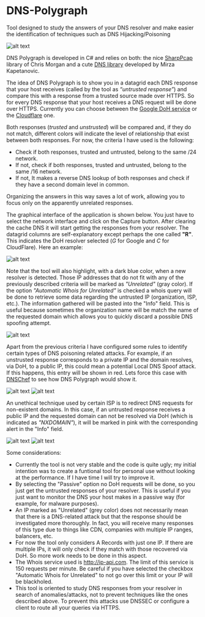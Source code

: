 # DNS-Polygraph
Tool designed to study the answers of your DNS resolver and make easier the identification of techniques such as DNS Hijacking/Poisoning

![alt text](https://3.bp.blogspot.com/-Ja1ChvCeslE/XCOir4leM6I/AAAAAAAAN0Y/iyCfnmaXHWI22EOtZSQZxgx0s1XQVn-ggCLcBGAs/s1600/DNS%2BPolygraph.gif "DNs Polygraph How-to gif")

DNS Polygraph is developed in C# and relies on both: the nice [SharpPcap](https://github.com/chmorgan/sharppcap) library of Chris Morgan and a cute [DNS library](https://github.com/kapetan/dns) developed by Mirza Kapetanovic.

The idea of DNS Polygraph is to show you in a datagrid each DNS response that your host receives (called by the tool as *“untrusted response”*) and compare this with a response from a trusted source made over HTTPS. So for every DNS response that your host receives a DNS request will be done over HTTPS. Currently you can choose between the [Google DoH service](https://developers.google.com/speed/public-dns/docs/dns-over-https) or the [Cloudflare](https://developers.cloudflare.com/1.1.1.1/dns-over-https/) one.

Both responses (*trusted* and *unstrusted*) will be compared and, if they do not match, different colors will indicate the level of relationship that exist between both responses. For now, the criteria I have used is the following:

* Check if both responses, trusted and untrusted, belong to the same /24 network.
* If not, check if both responses, trusted and untrusted, belong to the same /16 network.
* If not, It makes a reverse DNS lookup of both responses and check if they have a second domain level in common.

Organizing the answers in this way saves a lot of work, allowing you to focus only on the apparently unrelated responses.

The graphical interface of the application is shown below.  You just have to select the network interface and click on the Capture button. After clearing the cache DNS it will start getting the responses from your resolver.  The datagrid columns are self-explanatory except perhaps the one called **"R"**. This indicates the DoH resolver selected (*G* for Google and *C* for CloudFlare). Here an example:

![alt text](https://2.bp.blogspot.com/-nIslM3PdD-E/XCNnU7tiYZI/AAAAAAAANyY/QW6__a9m80MsDooUmV3h6DplCdaBEmD7gCLcBGAs/s1600/DSN%2BPolygraph%2BMain.png "DNS Polygraph")

Note that the tool will also highlight, with a dark blue color, when a new resolver is detected. Those IP addresses that do not fit with any of the previously described criteria will be marked as *"Unrelated"* (gray color). If the option *"Automatic Whois for Unrelated"* is checked a whois query will be done to retrieve some data regarding the untrusted IP (organization, ISP, etc.). The information gathered will be pasted into the "Info" field. This is useful because sometimes the organization name will be match the name of the requested domain which allows you to quickly discard a possible DNS spoofing attempt.

![alt text](https://2.bp.blogspot.com/-sBwc2JVDTnI/XCN94TOhwwI/AAAAAAAANy8/WU81mNpv7hAyZvJk2EWC_PDNKySFbFQkwCLcBGAs/s1600/DNS%2BPolygraph%2BWhois.png "DNS Polygraph Whois")

Apart from the previous criteria I have configured some rules to identify certain types of DNS poisoning related attacks. For example, if an unstrusted response corresponds to a private IP and the domain resolves, via DoH, to a public IP, this could mean a potential Local DNS Spoof attack. If this happens, this entry will be shown in red. Lets force this case with [DNSChef](https://github.com/iphelix/dnschef) to see how DNS Polygraph would show it.

![alt text](https://2.bp.blogspot.com/-t8iHByaWzZQ/XCODz2CbzMI/AAAAAAAAN0M/6-XUaLxTRg40sM5sAzhtPdBYhGKuMYpxACLcBGAs/s1600/dnschef_local_spoof.PNG "DNSChef Local DNS Spoof")
![alt text](https://2.bp.blogspot.com/-ybO14103Jvo/XCODBKRxInI/AAAAAAAANz0/DXGtDRsBmxkGl1YitrOtPVovjksb0oYMQCLcBGAs/s1600/local_dns_spoof.PNG "DNS Polygraph Local DNS Spoof")

An unethical technique used by certain ISP is to redirect DNS requests for non-existent domains. In this case, if an untrusted response receives a public IP and the requested domain can not be resolved via DoH (which is indicated as *"NXDOMAIN"*), it will be marked in pink with the corresponding alert in the "Info" field.

![alt text](https://1.bp.blogspot.com/-eN4ip_V0AGU/XCOBsGZYh_I/AAAAAAAANzY/uPePfFr5-ooVegzdtZcKxKKS1_UHT7B_QCLcBGAs/s1600/dnschef_nxdomain.PNG "DNSChef NXdomain")
![alt text](https://4.bp.blogspot.com/-U1urj9k0Bvk/XCOBsA9yOlI/AAAAAAAANzc/y-dp0mqlDAI9EzQptvY1oLw3cNxVeySxgCEwYBhgL/s1600/nxdomain.PNG "DNS Polygraph NXdomain")

Some considerations:

* Currently the tool is not very stable and the code is quite ugly; my initial intention was to create a funtional tool for personal use without looking at the performance. If I have time I will try to improve it.
* By selecting the "Passive" option no DoH requests will be done, so you just get the untrusted responses of your resolver. This is useful if you just want to monitor the DNS your host makes in a passive way (for example, for malware purposes).
* An IP marked as "Unrelated" (grey color) does not necessarily mean that there is a DNS-related attack but that the response should be investigated more thoroughly. In fact, you will receive many responses of this type due to things like CDN, companies with multiple IP ranges, balancers, etc.
* For now the tool only considers A Records with just one IP. If there are multiple IPs, it will only check if they match with those recovered via DoH. So more work needs to be done in this aspect.
* The Whois service used is http://ip-api.com. The limit of this service is 150 requests per minute. Be careful if you have selected the checkbox "Automatic Whois for Unrelated" to not go over this limit or your IP will be blackholed.
* This tool is oriented to study DNS responses from your resolver in search of anomalies/attacks, not  to prevent techniques like the ones described above. To prevent this attacks use DNSSEC or configure a client to route all your queries via HTTPS.



